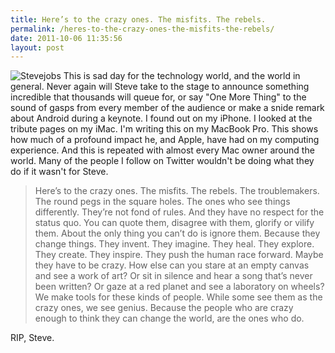 ```yaml
---
title: Here’s to the crazy ones. The misfits. The rebels.
permalink: /heres-to-the-crazy-ones-the-misfits-the-rebels/
date: 2011-10-06 11:35:56
layout: post
---
```


![Stevejobs](http://therobb.com/wp-content/uploads/2011-10-stevejobs.png) This is sad day for the technology world, and the world in general. Never again will Steve take to the stage to announce something incredible that thousands will queue for, or say "One More Thing" to the sound of gasps from every member of the audience or make a snide remark about Android during a keynote.  I found out on my iPhone. I looked at the tribute pages on my iMac. I'm writing this on my MacBook Pro. This shows how much of a profound impact he, and Apple, have had on my computing experience. And this is repeated with almost every Mac owner around the world. Many of the people I follow on Twitter wouldn't be doing what they do if it wasn't for Steve. 

> Here’s to the crazy ones. The misfits. The rebels. The troublemakers. The round pegs in the square holes. The ones who see things differently. They’re not fond of rules. And they have no respect for the status quo. You can quote them, disagree with them, glorify or vilify them. About the only thing you can’t do is ignore them. Because they change things. They invent. They imagine. They heal. They explore. They create. They inspire. They push the human race forward. Maybe they have to be crazy. How else can you stare at an empty canvas and see a work of art? Or sit in silence and hear a song that’s never been written? Or gaze at a red planet and see a laboratory on wheels? We make tools for these kinds of people. While some see them as the crazy ones, we see genius. Because the people who are crazy enough to think they can change the world, are the ones who do.

RIP, Steve.
